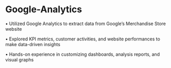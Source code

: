# Google-Analytics
•	Utilized Google Analytics to extract data from Google’s Merchandise Store website

•	Explored KPI metrics, customer activities, and website performances to make data-driven insights 

•	Hands-on experience in customizing dashboards, analysis reports, and visual graphs  
